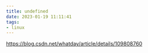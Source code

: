 ```yaml
---
title: undefined
date: 2023-01-19 11:11:41
tags:
- linux
---
```


https://blog.csdn.net/whatday/article/details/109808760

